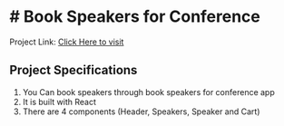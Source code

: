 <h1># Book Speakers for Conference</h1>

Project Link: [Click Here to visit](https://book-speakers.netlify.app/)

## Project Specifications
1. You Can book speakers through book speakers for conference app
2. It is built with React
3. There are 4 components (Header, Speakers, Speaker and Cart)

